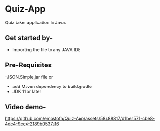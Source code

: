 # Quiz-App
Quiz taker application in Java. 

## Get started by- 
- Importing the file to any JAVA IDE

## Pre-Requisites
-JSON.Simple,jar file or
- add Maven dependency to build.gradle
- JDK 11 or later

## Video demo- 



https://github.com/emostofa/Quiz-App/assets/58488817/d1bea571-cbe8-4dc4-9ce4-2189b0537a16

